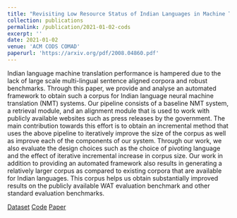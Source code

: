 ```yaml
---
title: "Revisiting Low Resource Status of Indian Languages in Machine Translation"
collection: publications
permalink: /publication/2021-01-02-cods
excerpt: ''
date: 2021-01-02
venue: 'ACM CODS COMAD'
paperurl: 'https://arxiv.org/pdf/2008.04860.pdf'
---
```

Indian language machine translation performance is hampered due to the lack of large scale multi-lingual sentence aligned corpora and robust benchmarks. Through this paper, we provide and analyse an automated framework to obtain such a corpus for Indian language neural machine translation (NMT) systems. Our pipeline consists of a baseline NMT system, a retrieval module, and an alignment module that is used to work with publicly available websites such as press releases by the government. The main contribution towards this effort is to obtain an incremental method that uses the above pipeline to iteratively improve the size of the corpus as well as improve each of the components of our system. Through our work, we also evaluate the design choices such as the choice of pivoting language and the effect of iterative incremental increase in corpus size. Our work in addition to providing an automated framework also results in generating a relatively larger corpus as compared to existing corpora that are available for Indian languages. This corpus helps us obtain substantially improved results on the publicly available WAT evaluation benchmark and other standard evaluation benchmarks.

[Dataset](http://preon.iiit.ac.in/~jerin/bhasha/)
[Code](https://github.com/shashanksiripragada/pib-crawl)
[Paper](https://arxiv.org/pdf/2008.04860.pdf)


